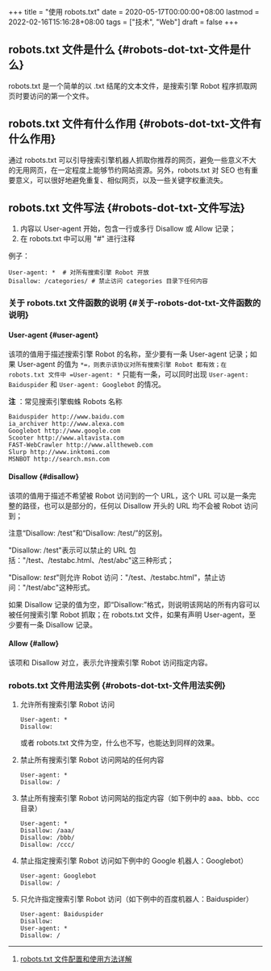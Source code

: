 +++
title = "使用 robots.txt"
date = 2020-05-17T00:00:00+08:00
lastmod = 2022-02-16T15:16:28+08:00
tags = ["技术", "Web"]
draft = false
+++

## robots.txt 文件是什么 {#robots-dot-txt-文件是什么}

robots.txt 是一个简单的以 .txt 结尾的文本文件，是搜索引擎 Robot
程序抓取网页时要访问的第一个文件。


## robots.txt 文件有什么作用 {#robots-dot-txt-文件有什么作用}

通过 robots.txt
可以引导搜索引擎机器人抓取你推荐的网页，避免一些意义不大的无用网页，在一定程度上能够节约网站资源。另外，robots.txt
对 SEO
也有重要意义，可以很好地避免重复、相似网页，以及一些关键字权重流失。


## robots.txt 文件写法 {#robots-dot-txt-文件写法}

1.  内容以 User-agent 开始，包含一行或多行 Disallow 或 Allow 记录；
2.  在 robots.txt 中可以用 "#" 进行注释

例子：

```text
User-agent: *  # 对所有搜索引擎 Robot 开放
Disallow: /categories/ # 禁止访问 categories 目录下任何内容
```


### 关于 robots.txt 文件函数的说明 {#关于-robots-dot-txt-文件函数的说明}


#### User-agent {#user-agent}

该项的值用于描述搜索引擎 Robot 的名称，至少要有一条 User-agent
记录；如果 User-agent 的值为 `*=，则表示该协议对所有搜索引擎 Robot
都有效；在 robots.txt 文件中 =User-agent: *` 只能有一条，可以同时出现
`User-agent: Baiduspider` 和 `User-agent: Googlebot` 的情况。

**注** ：常见搜索引擎蜘蛛 Robots 名称

```text
Baiduspider http://www.baidu.com
ia_archiver http://www.alexa.com
Googlebot http://www.google.com
Scooter http://www.altavista.com
FAST-WebCrawler http://www.alltheweb.com
Slurp http://www.inktomi.com
MSNBOT http://search.msn.com
```


#### Disallow {#disallow}

该项的值用于描述不希望被 Robot 访问到的一个 URL，这个 URL
可以是一条完整的路径，也可以是部分的，任何以 Disallow 开头的 URL
均不会被 Robot 访问到；

注意“Disallow: /test”和“Disallow: /test/”的区别。

"Disallow: /test"表示可以禁止的 URL
包括："/test、/testabc.html、/test/abc"这三种形式；

"Disallow: _test_"则允许 Robot
访问："/test、/testabc.html"，禁止访问："/test/abc"这种形式。

如果 Disallow
记录的值为空，即“Disallow:”格式，则说明该网站的所有内容可以被任何搜索引擎
Robot 抓取；在 robots.txt 文件，如果有声明 User-agent，至少要有一条
Disallow 记录。


#### Allow {#allow}

该项和 Disallow 对立，表示允许搜索引擎 Robot 访问指定内容。


### robots.txt 文件用法实例 {#robots-dot-txt-文件用法实例}

1.  允许所有搜索引擎 Robot 访问

    ```text
    User-agent: *
    Disallow:
    ```

    或者 robots.txt 文件为空，什么也不写，也能达到同样的效果。

2.  禁止所有搜索引擎 Robot 访问网站的任何内容

    ```text
    User-agent: *
    Disallow: /
    ```

3.  禁止所有搜索引擎 Robot 访问网站的指定内容（如下例中的 aaa、bbb、ccc
    目录）

    ```text
    User-agent: *
    Disallow: /aaa/
    Disallow: /bbb/
    Disallow: /ccc/
    ```

4.  禁止指定搜索引擎 Robot 访问如下例中的 Google 机器人：Googlebot）

    ```text
    User-agent: Googlebot
    Disallow: /
    ```

5.  只允许指定搜索引擎 Robot 访问（如下例中的百度机器人：Baiduspider）

    ```text
    User-agent: Baiduspider
    Disallow:
    User-agent: *
    Disallow: /
    ```

---

1.  [robots.txt 文件配置和使用方法详解](https://www.cnblogs.com/Gbeniot/p/4088980.html)